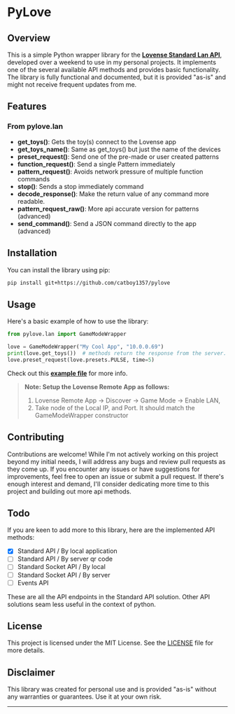# PyLove

## Overview

This is a simple Python wrapper library for the **[Lovense Standard Lan API](https://developer.lovense.com/docs/standard-solutions/standard-api.html#game-mode)**, developed over a weekend to use in my personal projects. It implements one of the several available API methods and provides basic functionality. The library is fully functional and documented, but it is provided "as-is" and might not receive frequent updates from me.

## Features

### **From pylove.lan**

- **get_toys()**: Gets the toy(s) connect to the Lovense app
- **get_toys_name()**: Same as get_toys() but just the name of the devices
- **preset_request()**: Send one of the pre-made or user created patterns
- **function_request()**: Send a single Pattern immediately
- **pattern_request()**: Avoids network pressure of multiple function commands
- **stop()**: Sends a stop immediately command
- **decode_response()**: Make the return value of any command more readable.
- **pattern_request_raw()**: More api accurate version for patterns (advanced)
- **send_command()**: Send a JSON command directly to the app (advanced)

## Installation

You can install the library using pip:

```bash
pip install git+https://github.com/catboy1357/pylove
```

## Usage

Here's a basic example of how to use the library:

```python
from pylove.lan import GameModeWrapper

love = GameModeWrapper("My Cool App", "10.0.0.69")
print(love.get_toys())  # methods return the response from the server.
love.preset_request(love.presets.PULSE, time=5)
```

Check out this **[example file](https://github.com/catboy1357/pylove/blob/main/gamemode_example.py)** for more info.

> **Note: Setup the Lovense Remote App as follows:**
>
> 1. Lovense Remote App -> Discover -> Game Mode -> Enable LAN,
> 2. Take node of the Local IP, and Port. It should match the GameModeWrapper constructor

## Contributing

Contributions are welcome! While I'm not actively working on this project beyond my initial needs, I will address any bugs and review pull requests as they come up. If you encounter any issues or have suggestions for improvements, feel free to open an issue or submit a pull request. If there's enough interest and demand, I'll consider dedicating more time to this project and building out more api methods.

## Todo

If you are keen to add more to this library, here are the implemented API methods:

- [x] Standard API / By local application
- [ ] Standard API / By server qr code
- [ ] Standard Socket API / By local
- [ ] Standard Socket API / By server
- [ ] Events API

These are all the API endpoints in the Standard API solution. Other API solutions seam less useful in the context of python.

## License

This project is licensed under the MIT License. See the [LICENSE](https://github.com/catboy1357/pylove/blob/main/LICENSE) file for more details.

## Disclaimer

This library was created for personal use and is provided "as-is" without any warranties or guarantees. Use it at your own risk.

---
